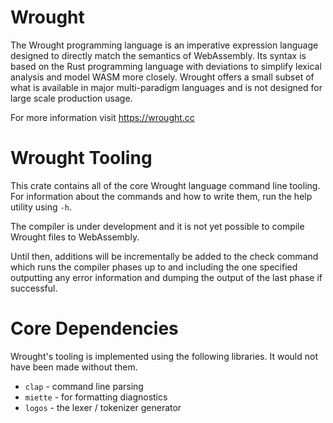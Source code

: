 # Wrought

The Wrought programming language is an imperative expression language designed to directly match the semantics of WebAssembly.
Its syntax is based on the Rust programming language with deviations to simplify lexical analysis and model WASM more closely.
Wrought offers a small subset of what is available in major multi-paradigm languages and is not designed for large scale production usage.

For more information visit https://wrought.cc

# Wrought Tooling

This crate contains all of the core Wrought language command line tooling.
For information about the commands and how to write them, run the help utility using `-h`.

The compiler is under development and it is not yet possible to compile Wrought files to WebAssembly.

Until then, additions will be incrementally be added to the check command which runs the compiler phases up to and including the one specified outputting any error information and dumping the output of the last phase if successful.

# Core Dependencies

Wrought's tooling is implemented using the following libraries. It would not have been made without them.

* `clap` - command line parsing
* `miette` - for formatting diagnostics
* `logos` - the lexer / tokenizer generator